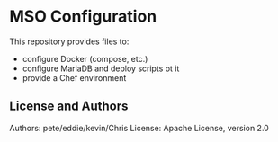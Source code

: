 MSO Configuration
=================

This repository provides files to:
* configure Docker (compose, etc.)
* configure MariaDB and deploy scripts ot it
* provide a Chef environment

License and Authors
-------------------
Authors: pete/eddie/kevin/Chris
License: Apache License, version 2.0
